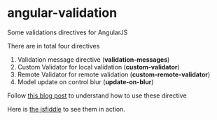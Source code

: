 angular-validation
==================

Some validations directives for AngularJS

There are in total four directives

1. Validation message directive (**validation-messages**)
2. Custom Validator for local validation (**custom-validator**)
3. Remote Validator for remote validation (**custom-remote-validator**)
4. Model update on control blur (**update-on-blur**)

Follow [this blog post][1] to understand how to use these directive

Here is [the jsfiddle][2] to see them in action.

[1]: http://blog.technovert.com/2014/03/angularjs-form-validation-library-directives/
[2]: http://jsfiddle.net/3vxgy/1/

